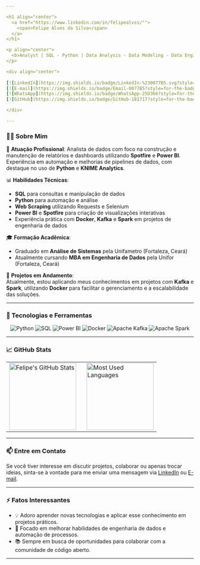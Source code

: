 ```yaml
---

<h1 align="center"> 
  <a href="https://www.linkedin.com/in/felipealvss/"">
    <span>Felipe Alves da Silva</span>
  </a>
</h1>

<p align="center">
  <b>Analyst | SQL - Python | Data Analysis - Data Modeling - Data Engineering</b>
</p>

<div align="center">
  
[![LinkedIn](https://img.shields.io/badge/LinkedIn-%230077B5.svg?style=for-the-badge&logo=linkedin&logoColor=white)](https://www.linkedin.com/in/felipealvss/)
[![E-mail](https://img.shields.io/badge/Email-0077B5?style=for-the-badge&logo=microsoft-outlook&logoColor=white)](mailto:felipealvss.95@hotmail.com)
[![WhatsApp](https://img.shields.io/badge/WhatsApp-25D366?style=for-the-badge&logo=whatsapp&logoColor=white)](https://wa.me/5585989599637)
[![GitHub](https://img.shields.io/badge/GitHub-181717?style=for-the-badge&logo=github&logoColor=white)](https://github.com/felipealvss)

</div>

---
```


### 👨‍💻 Sobre Mim

🔭 **Atuação Profissional**: Analista de dados com foco na construção e manutenção de relatórios e dashboards utilizando **Spotfire** e **Power BI**. Experiência em automação e melhorias de pipelines de dados, com destaque no uso de **Python** e **KNIME Analytics**.

📊 **Habilidades Técnicas**:  
- **SQL** para consultas e manipulação de dados
- **Python** para automação e análise
- **Web Scraping** utilizando Requests e Selenium
- **Power BI** e **Spotfire** para criação de visualizações interativas
- Experiência prática com **Docker**, **Kafka** e **Spark** em projetos de engenharia de dados

🎓 **Formação Acadêmica**:  
- Graduado em **Análise de Sistemas** pela Unifametro (Fortaleza, Ceará)
- Atualmente cursando **MBA em Engenharia de Dados** pela Unifor (Fortaleza, Ceará)

🌱 **Projetos em Andamento**:  
Atualmente, estou aplicando meus conhecimentos em projetos com **Kafka** e **Spark**, utilizando **Docker** para facilitar o gerenciamento e a escalabilidade das soluções.

---

### 🚀 Tecnologias e Ferramentas

<div align="center">
  
![Python](https://img.shields.io/badge/Python-3776AB?style=for-the-badge&logo=python&logoColor=white)
![SQL](https://img.shields.io/badge/SQL-4479A1?style=for-the-badge&logo=mysql&logoColor=white)
![Power BI](https://img.shields.io/badge/Power%20BI-F2C811?style=for-the-badge&logo=powerbi&logoColor=black)
![Docker](https://img.shields.io/badge/Docker-2496ED?style=for-the-badge&logo=docker&logoColor=white)
![Apache Kafka](https://img.shields.io/badge/Apache%20Kafka-231F20?style=for-the-badge&logo=apachekafka&logoColor=white)
![Apache Spark](https://img.shields.io/badge/Apache%20Spark-E25A1C?style=for-the-badge&logo=apachespark&logoColor=white)

</div>

---

### 📈 GitHub Stats

<div align="center">
  <table>
    <tr>
      <td>
        <img height="180px" src="https://github-readme-stats.vercel.app/api?username=felipealvss&show_icons=true&theme=radical&hide_border=true" alt="Felipe's GitHub Stats"/>
      </td>
      <td style="padding-left: 20px;">
        <img height="180px" src="https://github-readme-stats.vercel.app/api/top-langs/?username=felipealvss&theme=radical&layout=compact&hide_border=true" alt="Most Used Languages"/>
      </td>
    </tr>
  </table>
</div>


---

### 📫 Entre em Contato

Se você tiver interesse em discutir projetos, colaborar ou apenas trocar ideias, sinta-se à vontade para me enviar uma mensagem via [LinkedIn](https://www.linkedin.com/in/felipealvss/) ou [E-mail](mailto:felipealvss.95@hotmail.com).

---

### ⚡ Fatos Interessantes

- 💡 Adoro aprender novas tecnologias e aplicar esse conhecimento em projetos práticos.
- 🎯 Focado em melhorar habilidades de engenharia de dados e automação de processos.
- 📚 Sempre em busca de oportunidades para colaborar com a comunidade de código aberto.

---
